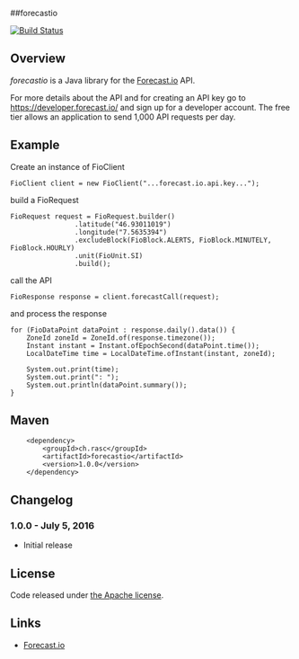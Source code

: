 ##forecastio

[![Build Status](https://api.travis-ci.org/ralscha/forecastio.png)](https://travis-ci.org/ralscha/forecastio)

## Overview

*forecastio* is a Java library for the [Forecast.io](http://forecast.io/#/f/46.9500,7.4333) API.

For more details about the API and for creating an API key go to 
https://developer.forecast.io/ and sign up for a developer account.
The free tier allows an application to send 1,000 API requests per day.

## Example

Create an instance of FioClient

```
FioClient client = new FioClient("...forecast.io.api.key...");
```

build a FioRequest

```
FioRequest request = FioRequest.builder()
                .latitude("46.93011019")
				.longitude("7.5635394")
				.excludeBlock(FioBlock.ALERTS, FioBlock.MINUTELY, FioBlock.HOURLY)
				.unit(FioUnit.SI)
				.build();
```

call the API

```
FioResponse response = client.forecastCall(request);
```

and process the response

```
for (FioDataPoint dataPoint : response.daily().data()) {
	ZoneId zoneId = ZoneId.of(response.timezone());
	Instant instant = Instant.ofEpochSecond(dataPoint.time());
	LocalDateTime time = LocalDateTime.ofInstant(instant, zoneId);

	System.out.print(time);
	System.out.print(": ");
	System.out.println(dataPoint.summary());			
}
```

## Maven

```
	<dependency>
		<groupId>ch.rasc</groupId>
		<artifactId>forecastio</artifactId>
		<version>1.0.0</version>
	</dependency>
```

## Changelog

### 1.0.0 - July 5, 2016
  * Initial release


## License
Code released under [the Apache license](http://www.apache.org/licenses/).


## Links
  * [Forecast.io](http://forecast.io/)


